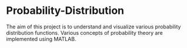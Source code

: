 # Probability-Distribution
The aim of this project is to understand and visualize various probability distribution functions. Various concepts of probability theory are implemented using MATLAB.
